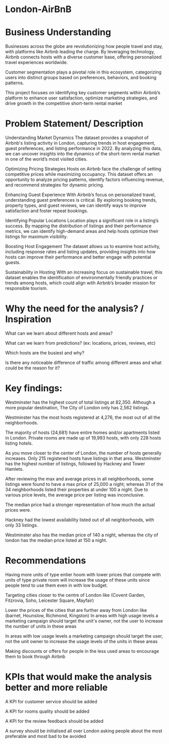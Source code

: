# London-AirBnB

# Business Understanding 
Businesses across the globe are revolutionizing how people travel and stay, with platforms like Airbnb leading the charge. By leveraging technology, Airbnb connects hosts with a diverse customer base, offering personalized travel experiences worldwide.

Customer segmentation plays a pivotal role in this ecosystem, categorizing users into distinct groups based on preferences, behaviors, and booking patterns.

This project focuses on identifying key customer segments within Airbnb’s platform to enhance user satisfaction, optimize marketing strategies, and drive growth in the competitive short-term rental market

# Problem Statement/ Description
Understanding Market Dynamics
The dataset provides a snapshot of Airbnb's listing activity in London, capturing trends in host engagement, guest preferences, and listing performance in 2022. By analyzing this data, we can uncover insights into the dynamics of the short-term rental market in one of the world’s most visited cities.

Optimizing Pricing Strategies
Hosts on Airbnb face the challenge of setting competitive prices while maximizing occupancy. This dataset offers an opportunity to analyze pricing patterns, identify factors influencing revenue, and recommend strategies for dynamic pricing.

Enhancing Guest Experience
With Airbnb’s focus on personalized travel, understanding guest preferences is critical. By exploring booking trends, property types, and guest reviews, we can identify ways to improve satisfaction and foster repeat bookings.

Identifying Popular Locations
Location plays a significant role in a listing’s success. By mapping the distribution of listings and their performance metrics, we can identify high-demand areas and help hosts optimize their listings for maximum visibility.

Boosting Host Engagement
The dataset allows us to examine host activity, including response rates and listing updates, providing insights into how hosts can improve their performance and better engage with potential guests.

Sustainability in Hosting
With an increasing focus on sustainable travel, this dataset enables the identification of environmentally friendly practices or trends among hosts, which could align with Airbnb’s broader mission for responsible tourism.

# Why the need for the analysis? / Inspiration

What can we learn about different hosts and areas?

What can we learn from predictions? (ex: locations, prices, reviews, etc)

Which hosts are the busiest and why?

Is there any noticeable difference of traffic among different areas and what could be the reason for it?

# Key findings:
Westminster has the highest count of total listings at 82,350. Although a more popular destination, The City of London only has 2,562 listings.

Westminster has the most hosts registered at 4,276, the most out of all the neighborhoods.

The majority of hosts (24,681) have entire homes and/or apartments listed in London. Private rooms are made up of 19,993 hosts, with only 228 hosts listing hotels.

As you move closer to the center of London, the number of hosts generally increases. Only 215 registered hosts have listings in that area. Westminster has the highest number of listings, followed by Hackney and Tower Hamlets.

After reviewing the max and average prices in all neighborhoods, some listings were found to have a max price of 25,000 a night; whereas 31 of the 34 neighborhoods listed their properties at under 100 a night. Due to various price levels, the average price per listing was inconclusive.

The median price had a stronger representation of how much the actual prices were.

Hackney had the lowest availability listed out of all neighborhoods, with only 33 listings.

Westminster also has the median price of 140 a night, whereas the city of london has the median price listed at 150 a night.

# Recommendations
Having more units of type entier hoom with lower prices that compete with units of type private room will increase the usage of these units since people tend to use them even in with low budget.

Targeting cities closer to the centre of London like (Covent Garden, Fitzrovia, Soho, Leicester Square, Mayfair)

Lower the prices of the cities that are further away from London like (barnet, Hounslow, Richmond, Kingston)
In areas with high usage levels a marketing campaign should target the unit's owner, not the user to increase the number of units in these areas

In areas with low usage levels a marketing campaign should target the user, not the unit owner to increase the usage levels of the units in these areas

Making discounts or offers for people in the less used areas to encourage them to book through Airbnb

# KPIs that would make the analysis better and more reliable

A KPI for customer service should be added

A KPI for rooms quality should be added

A KPI for the review feedback should be added

A survey should be initialised all over London asking people about the most preferable and most bad to be avoided
